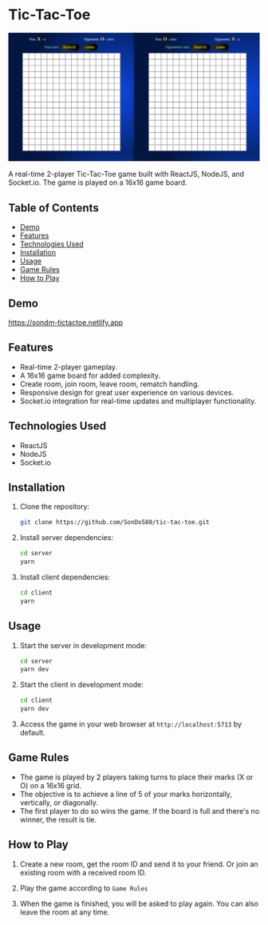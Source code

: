 # Tic-Tac-Toe

![Tic-Tac-Toe](https://github.com/SonDo580/tic-tac-toe/blob/main/client/public/demo.gif)

A real-time 2-player Tic-Tac-Toe game built with ReactJS, NodeJS, and Socket.io. The game is played on a 16x16 game board.

## Table of Contents

- [Demo](#demo)
- [Features](#features)
- [Technologies Used](#technologies-used)
- [Installation](#installation)
- [Usage](#usage)
- [Game Rules](#game-rules)
- [How to Play](#how-to-play)

## Demo

https://sondm-tictactoe.netlify.app

## Features

- Real-time 2-player gameplay.
- A 16x16 game board for added complexity.
- Create room, join room, leave room, rematch handling.
- Responsive design for great user experience on various devices.
- Socket.io integration for real-time updates and multiplayer functionality.

## Technologies Used

- ReactJS
- NodeJS
- Socket.io

## Installation

1. Clone the repository:

   ```bash
   git clone https://github.com/SonDo580/tic-tac-toe.git
   ```

2. Install server dependencies:

   ```bash
   cd server
   yarn
   ```

3. Install client dependencies:

   ```bash
   cd client
   yarn
   ```

## Usage

1. Start the server in development mode:

   ```bash
   cd server
   yarn dev
   ```

2. Start the client in development mode:

   ```bash
   cd client
   yarn dev
   ```

3. Access the game in your web browser at `http://localhost:5713` by default.

## Game Rules

- The game is played by 2 players taking turns to place their marks (X or O) on a 16x16 grid.
- The objective is to achieve a line of 5 of your marks horizontally, vertically, or diagonally.
- The first player to do so wins the game. If the board is full and there's no winner, the result is tie.

## How to Play

1. Create a new room, get the room ID and send it to your friend. Or join an existing room with a received room ID.

2. Play the game according to `Game Rules`

3. When the game is finished, you will be asked to play again. You can also leave the room at any time.
